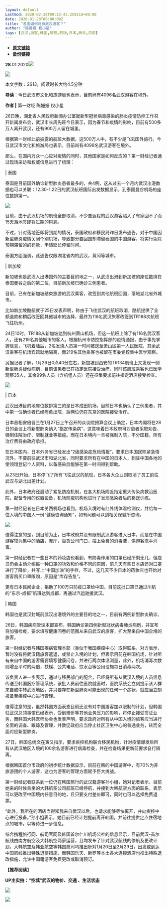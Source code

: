 ```yaml
---
layout: default
Lastmod: 2020-02-28T09:13:43.259218+00:00
date: 2020-01-28T00:00:00Z
title: "各国如何对待武汉游客？"
author: "陈姗姗 权小星"
tags: [武汉,游客,韩国,航班,机场,日本,肺炎,目前]
---
```


* [**原文链接**](http://mp.weixin.qq.com/s?__biz=MjM5MTM3NTMwNA==&mid=2660911456&idx=4&sn=4a2e7b1d3be625b8f180169ccba7234b&chksm=bdd863c78aafead1432b4f0da4be0ea979b58c9e4d8bcdf843dc0b8760d64ace8e5cb0f1a429#rd)
* [**备份链接**](http://archive.is/K6sup)


  

**28**.01.2020![](/images/post/b964456eeb895c5ca2180c84e43a5c1c.jpg)

![](/images/post/3cdd3943dad2ada394cc72bca6eac604.jpg)

本文字数：2613，阅读时长大约4.5分钟

**导读**：今日武汉市文化和旅游局也表示，目前尚有4096名武汉游客在境外。

  

**作者 |** 第一财经 陈姗姗 权小星

26日晚，湖北省人民政府新闻办公室就新型冠状病毒感染的肺炎疫情防控工作召开新闻发布会，武汉市长周先旺今日表示，因为春节和疫情的影响，目前有500多万人离开武汉，还有900万人留在城里。

根据第一财经此前披露的航班大数据，这500万人中，有不少是飞去国外旅行。今日武汉市文化和旅游局也表示，目前尚有4096名武汉游客在境外。

那么，在国内万众一心应对疫情的同时，其他国家是如何反应的？第一财经记者通过现场采访和权威信息进行了梳理：

| 泰国

泰国是目前国外确诊新型肺炎患者最多的，共4例，这从过去一个月内武汉出港数据也可以关联：12.30-1.22日的武汉航班国际出发数据显示，到泰国曼谷机场的座位数排第一。

![](/images/post/896e5165e02711144b71ddaab63fff10.jpg)

目前，由于武汉机场的航班全部取消，不少要返程的武汉游客陷入了有家回不了而15天落地签即将过期的尴尬。

不过，针对落地签即将到期的情况，泰国政府和移民局昨日发布通告，对于中国因新型肺炎疫情关闭个别机场，导致部分要回国却滞留泰国的中国游客，将实行免除预期滞留的的罚款，申请延长停留时间。

泰国方面强调，此通告仅限湖北省内的武汉，黄冈等城市。

| 新加坡

新加坡也是武汉人出港国外的主要目的地之一，从武汉出港到新加坡的座位数排在泰国曼谷之后的第二位，目前新加坡已确诊三例患者。

目前，已有在新加坡结束旅游的武汉乘客，改签到其他航班回国，落地湖北省外城市。

比如新加坡酷航就于25日发表声明，称由于飞往武汉的航班取消，酷航提供了全额退款和稍后改签回其他城市的选择，最终为116名武汉旅客改签到TR188次航班飞往杭州。

24日10时，TR188从新加坡达到杭州萧山机场，但这一航班上除了有116名武汉客人，还有219名其他城市的客人。根据杭州市防控指挥部的疫情通报，由于事先掌握信息，飞机着陆后，2名发烧人员第一时间被送至萧山区第一人民医院，其余武汉乘客在机场宾馆就地隔离，而219名其他乘客也被留在市委党校集中医学观察。

另据记者了解，1月26日0点40分左右，新加坡到西安的TR134航班上又发现一例新型肺炎疑似病例，目前该患者已在指定医院接受治疗，同时该航班乘客也已医学观察35人，其余99名人员（含机组人员）还在征集要求前往指定酒店接受检查。

![](/images/post/7f6fd056ae2641ddf4680cbb0f79a80a.jpg)

| 日本

武汉出港目的地座位数排第三的是日本成田机场，目前日本也确认了三例患者，其中第一位确诊者已经痊愈出院，后两位仍在东京的医院接受治疗。

日本首相安倍晋三在1月27日上午召开的众议院预算会议上确定，日本内阁将在28日的会议上将新型肺炎纳入“指定传染病”，这意味着日本政府可对患者采取劝告、强制住院治疗、限制就业等措施。而在日本境内一旦被强制入院，不分国籍，所有治疗费将由政府承担。

在日本国内，日本外务省已经发出“2级感染症危险情报”，要求日本国民除紧急情况外，不要前往武汉市和湖北省，同时要求所有在中国的日本人，到驻中国各地的使领馆登记个人资料，以备感染后能够在第一时间得到帮助。

从23日开始，日本停飞了所有飞往武汉的航班，日本各大企业则取消了员工前往武汉与湖北出差计划。

此外，日本政府还启动了紧急防疫机制，在各大机场附近指定重大传染病救治医院，配备专用的仪器设备，机场防疫机构也进行了发现感染者后的移送训练。

第一财经记者在日本关西机场也看到，机场入境时有红外线体温检测仪，并给每一位入境的中国人一份“健康咨询通知”，如有问题可以到相关保健所咨询。

![](/images/post/3e63d28e8b6247a31ef95897755b289f.jpg)

值得注意的是，到目前为止，日本政府并没有限制武汉游客进入日本，而是在中国游客较为集中的酒店，餐厅，百货公司门口，摆上免费的消毒液，供游客洗手消毒。

第一财经记者在一些日本的药妆店也看到，有防毒作用的口罩已经所剩无几，但店员仍会主动介绍每一种口罩的功效和价格不同的原因，前几天有些日本店还对口罩进行了降价，并写上“中国加油”的字样，不过，这几天不少日本的药妆店也开始对游客购买口罩限购，原因是“库存告急”。

更有日本民间企业，捐助了100万只防疫口罩给中国，目前这批口罩已通过川航的“东京-成都”航班达到成都，再通过汽运驰援武汉。

| 韩国

韩国也是武汉封城前武汉出港境外的主要目的地之一，目前有两例新型肺炎确诊。

26日，韩国疾病管理本部宣布，韩国确诊第四例新型冠状病毒肺炎病例，并宣布将加强检疫，要求填写健康问卷的范围从来自武汉的旅客，扩大至来自中国全境的旅客。

第一财经记者与韩国疾病管理本部（类似于我国疾控中心）取得联系，对方表示，暂时没有将武汉籍旅客遣返，或禁止入境的计划，但表示目前在韩国机场，针对所有来自中国的游客需要填写健康问卷，并进行两次体温测量，此外，机场消毒次数则增至平时的两倍，扶梯、公共电话、饮水台等公用设施每日消毒两次。

该负责人进一步表示，通过与移民部门的配合，已经将所有从武汉入境的人员信息传送至韩国医疗管理系统，该批人员前往医院就医时，医院系统会立刻提示该人群来自或中转武汉地区，并只要存在新型肺炎可能出现的任何一个症状，就应当立刻报备至疾控中心进行管理。

值得注意的是，虽然韩国方面表态目前还没有对中国游客加以限制的计划，但韩国驻武汉总领事馆已经表示，受到撤侨等其他业务压力的影响，将停止接受签证业务，而韩国大韩医师协会也发表声明，要求政府对所有从中国入境的旅客应当进行全面的调查、跟踪及管理，并敦促政府应当停止社区卫生中心的普通业务，转而全面对应新型肺炎。

27日，韩国总统文在寅又指示，要求疾控机构联合移民机构，针对疫情爆发后所有从武汉地区入境的100余名游客进行病毒检查，并在检查结果更新前要求自行隔离。

根据韩国首尔市政府的初步统计数据显示，目前在韩的中国游客中，有70%为非旅游团的个人游客，这也为游客的管理方面赋予巨大挑战。

第一财经记者联系到一位仍在韩国旅行的武汉籍游客孙小姐，她对记者表示，目前她来的时候乘坐的大韩航空公司航班已经停航，并接到大韩航空方面的联系，表示可以更改至中国境内任意目的地，且只要支付差价即可，同时也可以选择免费退票。

“此外，我所在的酒店当得知我来自武汉以后，也请求能够尽快离开，并向疾控中心进行报备。”孙小姐表示，她目前已经计划提前离开韩国，并前往提供定点住宿地点的城市，以等待进一步信息。

综合携程旅行网、航司官网及韩国首尔仁川机场公社的信息显示，目前武汉-首尔航线由南方航空及大韩航空两家运营，且均发布了针对武汉航线的停航及更改计划，大韩航空及韩亚航空等韩国航司均推出针对1月20日至2月29日，出发或到达中国航线推出特殊退票措施，而韩国乐天、新罗等本土各大连锁酒店也推出特殊退改措施，允许中国籍游客免费更改或取消预订。

**【推荐阅读】**

**UP主实拍：“空城”武汉的物价、交通 、生活状态**

[![](/images/post/95378c138081e87ab45f85e97ac64671.jpg)](http://mp.weixin.qq.com/s?__biz=MjM5MTM3NTMwNA==&mid=2660911356&idx=1&sn=7ffb93ebf418b95431c855ef076d60a9&chksm=bdd8625b8aafeb4de0e755a3a94953a08b8683b96b692ea2bc68a976f3d13218eb323988780a&scene=21#wechat_redirect)

![](/images/post/8cd8a1d0aba0700b88fba4e2bebbdee5.jpg)

